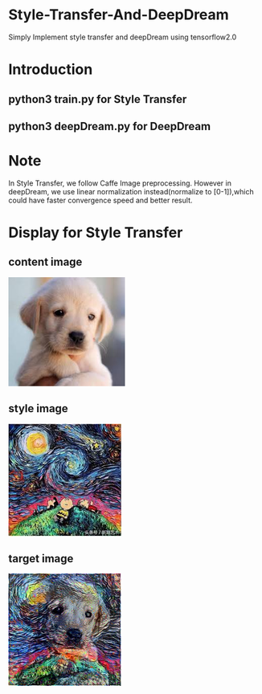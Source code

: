 # Style-Transfer-And-DeepDream
Simply Implement style transfer and deepDream using tensorflow2.0
# Introduction
## python3 train.py for Style Transfer
## python3 deepDream.py for DeepDream
# Note
In Style Transfer, we follow Caffe Image preprocessing. However in deepDream, we use linear normalization instead(normalize to [0-1]),which could have faster convergence speed and better result.
# Display for Style Transfer
## content image
![img](https://github.com/lovekittynine/Style-Transfer-And-DeepDream/blob/master/dog.jpg)
## style image
![img](https://github.com/lovekittynine/Style-Transfer-And-DeepDream/blob/master/style.jpg)
## target image
![img](https://github.com/lovekittynine/Style-Transfer-And-DeepDream/blob/master/generate2.jpg)
